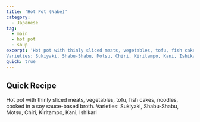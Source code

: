 ```yaml
---
title: 'Hot Pot (Nabe)'
category:
  - Japanese
tag:
  - main
  - hot pot
  - soup
excerpt: 'Hot pot with thinly sliced meats, vegetables, tofu, fish cakes, noodles, cooked in a soy sauce-based broth.
Varieties: Sukiyaki, Shabu-Shabu, Motsu, Chiri, Kiritampo, Kani, Ishikari'
quick: true
---
```


## Quick Recipe

Hot pot with thinly sliced meats, vegetables, tofu, fish cakes, noodles, cooked in a soy sauce-based broth.
Varieties: Sukiyaki, Shabu-Shabu, Motsu, Chiri, Kiritampo, Kani, Ishikari
